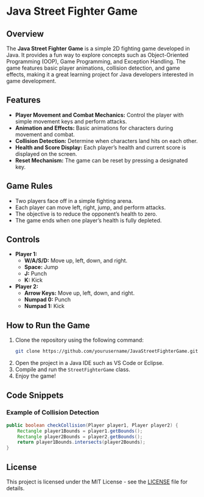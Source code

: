 
# Java Street Fighter Game

## Overview
The **Java Street Fighter Game** is a simple 2D fighting game developed in Java. It provides a fun way to explore concepts such as Object-Oriented Programming (OOP), Game Programming, and Exception Handling. The game features basic player animations, collision detection, and game effects, making it a great learning project for Java developers interested in game development.

## Features
- **Player Movement and Combat Mechanics:** Control the player with simple movement keys and perform attacks.
- **Animation and Effects:** Basic animations for characters during movement and combat.
- **Collision Detection:** Determine when characters land hits on each other.
- **Health and Score Display:** Each player’s health and current score is displayed on the screen.
- **Reset Mechanism:** The game can be reset by pressing a designated key.

## Game Rules
- Two players face off in a simple fighting arena.
- Each player can move left, right, jump, and perform attacks.
- The objective is to reduce the opponent’s health to zero.
- The game ends when one player’s health is fully depleted.

## Controls
- **Player 1:**
  - **W/A/S/D:** Move up, left, down, and right.
  - **Space:** Jump
  - **J:** Punch
  - **K:** Kick
- **Player 2:**
  - **Arrow Keys:** Move up, left, down, and right.
  - **Numpad 0:** Punch
  - **Numpad 1:** Kick

## How to Run the Game
1. Clone the repository using the following command:
    ```bash
    git clone https://github.com/yourusername/JavaStreetFighterGame.git
    ```
2. Open the project in a Java IDE such as VS Code or Eclipse.
3. Compile and run the `StreetFighterGame` class.
4. Enjoy the game!

## Code Snippets

### Example of Collision Detection

```java
public boolean checkCollision(Player player1, Player player2) {
    Rectangle player1Bounds = player1.getBounds();
    Rectangle player2Bounds = player2.getBounds();
    return player1Bounds.intersects(player2Bounds);
}
```

## License
This project is licensed under the MIT License - see the [LICENSE](LICENSE) file for details.
